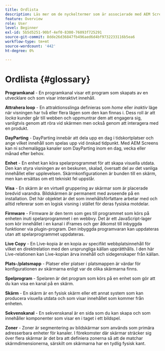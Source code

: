 ```yaml
---
title: Ordlista
description: Läs mer om de nyckeltermer som är associerade med AEM Screens.
feature: Overview
role: User
level: Beginner
exl-id: 5b5d5251-90bf-4ef0-8300-76093f725291
source-git-commit: 8dde26d36847fb496aed6d4bf9732233116b5ea6
workflow-type: tm+mt
source-wordcount: '442'
ht-degree: 0%

---
```


# Ordlista {#glossary}

**Programkanal** - En programkanal visar ett program som skapats av en utvecklare och som visar interaktivt innehåll.

**Attrahera loop** - En attraktionsslinga definieras som *home* eller *inaktiv* läge när visningen har två eller flera lägen som den kan finnas i. Dess roll är att *locka* kunder går till webben och uppmuntrar dem att engagera sig, vanligtvis genom att röra vid skärmen men också genom att interagera med en produkt.

**DayParting** - DayParting innebär att dela upp en dag i tidskortplatser och ange vilket innehåll som spelas upp vid önskad tidpunkt. Med AEM Screens kan ni schemalägga kanaler som DayParting inom en dag, vecka eller månad efter behov.

**Enhet** - En enhet kan köra spelarprogrammet för att skapa visuella utdata. Den kan styra visningen av en beskuren, skalad, översatt del av det vanliga innehållet eller upplevelsen. Skärmkonfigurationen är bunden till en skärm, men kan ersättas om ett tekniskt fel uppstår.

**Visa** - En skärm är en virtuell gruppering av skärmar som är placerade bredvid varandra. Bildskärmen är permanent med avseende på en installation. Det här objektet är det som innehållsförfattare arbetar med och alltid refererar som en logisk visning i stället för deras fysiska motdelar.

**Firmware** - Firmware är den term som ges till programmet som körs på enheten inuti spelarprogrammet i en webbvy. Det är ett JavaScript-lager som kör innehållet i en kanal i iFrames och ger åtkomst till inbyggda funktioner via plugin-program. Den inbyggda programvaran kan uppdateras utan att spelarprogrammet uppdateras.

**Live Copy** - En Live-kopia är en kopia av specifikt webbplatsinnehåll för vilket en direktrelation med den ursprungliga källan upprätthålls. I den här Live-relationen kan Live-kopian ärva innehåll och sidegenskaper från källan.

**Plats-/platsmapp** - Platser eller platser i platsmappen är värdar för konfigurationen av skärmarna enligt var de olika skärmarna finns.

**Spelprogram** - Spelaren är det program som körs på en enhet som gör att du kan visa en kanal på en skärm.

**Skärm** - En skärm är en fysisk skärm eller ett annat system som kan producera visuella utdata och som visar innehållet som kommer från enheten.

**Sekvenskanal** - En sekvenskanal är en sida som du kan skapa och som innehåller komponenter som visar en i taget i ett bildspel.

**Zoner** - Zoner är segmentering av bildskärmar som används som primära adresserbara enheter för kanaler. I förekomster där skärmar sträcker sig över flera skärmar är det bra att definiera zonerna så att de matchar skärmdimensionerna, särskilt om skärmarna har en tydlig fysisk kant.
